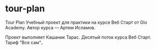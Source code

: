 # tour-plan

Tour Plan
Учебный проект для практики на курсе Веб Старт от Glo Academy. Автор курса — Артем Исламов.

Проект выполняет
Кашаник Тарас. Десятый поток курса Веб Старт. Тариф "Все сам"..
